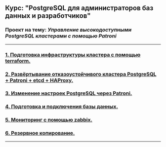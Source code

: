 ## Курс: "PostgreSQL для администраторов баз данных и разработчиков" ##

### Проект на тему: ___Управление высокодоступными PostgreSQL кластерами с помощью Patroni___
---
### [1. Подготовка инфраструктуры кластера с помощью terraform.](PR/tfSettings.md)

### [2. Развёртывание отказоустойчивого кластера PostgreSQL + Patroni + etcd + HAProxy.](PR/ansibleSettings.md)

### [3. Изменение настроек PostgreSQL через Patroni.](PR/pgSettings.md)

### [4. Подготовка и подключения базы данных.](PR/pgConnect.md) 

### [5. Мониторинг с помощью zabbix.](PR/monitoring.md)

### [6. Резервное копирование.](PR/backupSettings.md)
---